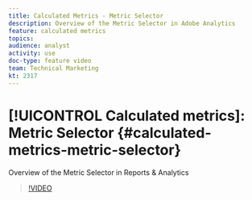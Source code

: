 ```yaml
---
title: Calculated Metrics - Metric Selector
description: Overview of the Metric Selector in Adobe Analytics
feature: calculated metrics
topics: 
audience: analyst
activity: use
doc-type: feature video
team: Technical Marketing
kt: 2317
---
```


# [!UICONTROL Calculated metrics]: Metric Selector {#calculated-metrics-metric-selector}

Overview of the Metric Selector in Reports & Analytics

>[!VIDEO](https://video.tv.adobe.com/v/25410/?quality=12)
